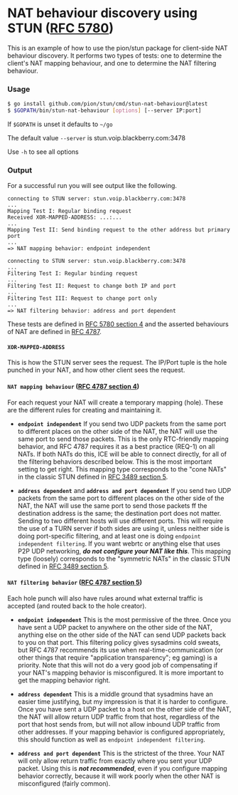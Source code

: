 # NAT behaviour discovery using STUN ([RFC 5780](https://tools.ietf.org/html/rfc5780))

This is an example of how to use the pion/stun package for client-side NAT
behaviour discovery. It performs two types of tests: one to determine the
client's NAT mapping behaviour, and one to determine the NAT filtering
behaviour.


### Usage
```sh
$ go install github.com/pion/stun/cmd/stun-nat-behaviour@latest
$ $GOPATH/bin/stun-nat-behaviour [options] [--server IP:port]
```

If `$GOPATH` is unset it defaults to `~/go`

The default value `--server` is stun.voip.blackberry.com:3478

Use `-h` to see all options

### Output
For a successful run you will see output like the following.

```
connecting to STUN server: stun.voip.blackberry.com:3478
...
Mapping Test I: Regular binding request
Received XOR-MAPPED-ADDRESS: ...:...
...
Mapping Test II: Send binding request to the other address but primary port
...
=> NAT mapping behavior: endpoint independent

connecting to STUN server: stun.voip.blackberry.com:3478
...
Filtering Test I: Regular binding request
...
Filtering Test II: Request to change both IP and port
...
Filtering Test III: Request to change port only
...
=> NAT filtering behavior: address and port dependent

```

These tests are defined in [RFC 5780 section 4](https://tools.ietf.org/html/rfc5780#section-4) and the asserted behaviours of NAT are defined in [RFC 4787](https://tools.ietf.org/html/rfc4787).

#### `XOR-MAPPED-ADDRESS`
This is how the STUN server sees the request. The IP/Port tuple is the hole punched in your NAT, and how other client sees the request.

####  `NAT mapping behaviour` ([RFC 4787 section 4](https://tools.ietf.org/html/rfc4787#section-4))
For each request your NAT will create a temporary mapping (hole). These are the different rules for creating and maintaining it.

* **`endpoint independent`**
If you send two UDP packets from the same port to different places on the other side of the NAT, the NAT will use the same port to send those packets. This is the only RTC-friendly mapping behavior, and RFC 4787 requires it as a best practice (REQ-1) on all NATs. If both NATs do this, ICE will be able to connect directly, for all of the filtering behaviors described below. This is the most important setting to get right. This mapping type corresponds to the "cone NATs" in the classic STUN defined in [RFC 3489 section 5](https://tools.ietf.org/html/rfc3489#section-5).

* **`address dependent`** and **`address and port dependent`**
If you send two UDP packets from the same port to different places on the other side of the NAT, the NAT will use the same port to send those packets ff the destination address is the same; the destination port does not matter. Sending to two different hosts will use different ports. This will require the use of a TURN server if both sides are using it, unless neither side is doing port-specific filtering, and at least one is doing `endpoint independent filtering`. If you want webrtc or anything else that uses P2P UDP networking, ***do not configure your NAT like this***. This mapping type (loosely) corresponds to the "symmetric NATs" in the classic STUN defined in [RFC 3489 section 5](https://tools.ietf.org/html/rfc3489#section-5).

#### `NAT filtering behavior` ([RFC 4787 section 5](https://tools.ietf.org/html/rfc4787#section-5))
Each hole punch will also have rules around what external traffic is accepted (and routed back to the hole creator).

* **`endpoint independent`**
This is the most permissive of the three. Once you have sent a UDP packet to anywhere on the other side of the NAT, anything else on the other side of the NAT can send UDP packets back to you on that port. This filtering policy gives sysadmins cold sweats, but RFC 4787 recommends its use when real-time-communication (or other things that require "application transparency"; eg gaming) is a priority. Note that this will not do a very good job of compensating if your NAT's mapping behavior is misconfigured. It is more important to get the mapping behavior right.

* **`address dependent`**
This is a middle ground that sysadmins have an easier time justifying, but my impression is that it is harder to configure. Once you have sent a UDP packet to a host on the other side of the NAT, the NAT will allow return UDP traffic from that host, regardless of the port that host sends from, but will not allow inbound UDP traffic from other addresses. If your mapping behavior is configured appropriately, this should function as well as `endpoint independent filtering`.

* **`address and port dependent`**
This is the strictest of the three. Your NAT will only allow return traffic from exactly where you sent your UDP packet. Using this is ***not recommended***, even if you configure mapping behavior correctly, because it will work poorly when the other NAT is misconfigured (fairly common).
